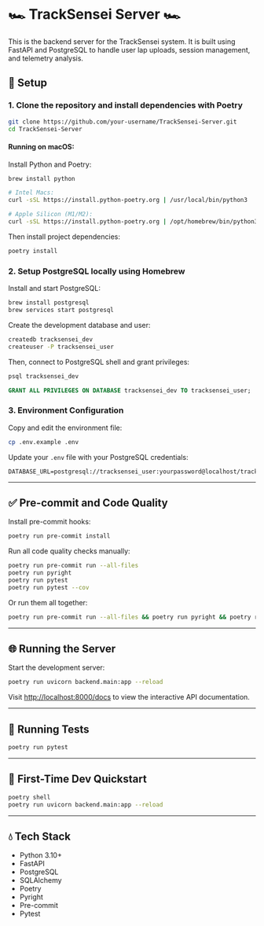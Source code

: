 # 🏎️ TrackSensei Server 🏎️

This is the backend server for the TrackSensei system. It is built using FastAPI and PostgreSQL to handle user lap uploads, session management, and telemetry analysis.

## 🚀 Setup

### 1. Clone the repository and install dependencies with Poetry

```bash
git clone https://github.com/your-username/TrackSensei-Server.git
cd TrackSensei-Server
```

#### Running on macOS:

Install Python and Poetry:

```bash
brew install python

# Intel Macs:
curl -sSL https://install.python-poetry.org | /usr/local/bin/python3

# Apple Silicon (M1/M2):
curl -sSL https://install.python-poetry.org | /opt/homebrew/bin/python3
```

Then install project dependencies:

```bash
poetry install
```

### 2. Setup PostgreSQL locally using Homebrew

Install and start PostgreSQL:

```bash
brew install postgresql
brew services start postgresql
```

Create the development database and user:

```bash
createdb tracksensei_dev
createuser -P tracksensei_user
```

Then, connect to PostgreSQL shell and grant privileges:

```sql
psql tracksensei_dev

GRANT ALL PRIVILEGES ON DATABASE tracksensei_dev TO tracksensei_user;
```

### 3. Environment Configuration

Copy and edit the environment file:

```bash
cp .env.example .env
```

Update your `.env` file with your PostgreSQL credentials:

```env
DATABASE_URL=postgresql://tracksensei_user:yourpassword@localhost/tracksensei_dev
```

---

## ✅ Pre-commit and Code Quality

Install pre-commit hooks:

```bash
poetry run pre-commit install
```

Run all code quality checks manually:

```bash
poetry run pre-commit run --all-files
poetry run pyright
poetry run pytest
poetry run pytest --cov
```

Or run them all together:

```bash
poetry run pre-commit run --all-files && poetry run pyright && poetry run pytest
```

---

## 🌐 Running the Server

Start the development server:

```bash
poetry run uvicorn backend.main:app --reload
```

Visit [http://localhost:8000/docs](http://localhost:8000/docs) to view the interactive API documentation.

---

## 🧪 Running Tests

```bash
poetry run pytest
```

---

## 🧪 First-Time Dev Quickstart

```bash
poetry shell
poetry run uvicorn backend.main:app --reload
```

---

## 💧 Tech Stack

- Python 3.10+
- FastAPI
- PostgreSQL
- SQLAlchemy
- Poetry
- Pyright
- Pre-commit
- Pytest
